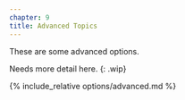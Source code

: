 ```yaml
---
chapter: 9
title: Advanced Topics
---
```


These are some advanced options.

Needs more detail here.
{: .wip}

{% include_relative options/advanced.md %}
